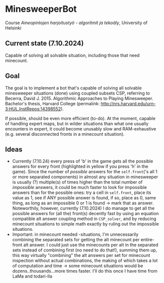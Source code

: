 # MinesweeperBot
Course _Aineopintojen harjoitustyö - algoritmit ja tekoäly_, University of Helsinki

## Current state (7.10.2024)

Capable of solving all solvable situation, including those that need minecount.

## Goal
The goal is to implement a bot that's capable of solving all solvable minesweeper situations (done) using coupled subsets CSP, referring to Becerra, David J. 2015. Algorithmic Approaches to Playing Minesweeper. Bachelor's thesis, Harvard College (permalink: http://nrs.harvard.edu/urn-3:HUL.InstRepos:14398552).

If possible, should be even more efficient (to-do). At the moment, capable of handling expert maps, but in wilder situations than what one usually encounters in expert, it could become unusably slow and RAM-exhaustive (e.g. several disconnected fronts in a minecount situation).

## Ideas
- Currently (7.10.24) every press of 'b' in the game gets all the possible answers for every front (highlighted in yellow if you press 'h' in the game). Since the number of <em>possible</em> answers for the `self.front`('s all 1 or more separated components) in almost any situation in minesweeper is usually (?) multiple(s) of times higher than the total number of <em>impossible</em> answers, it could be much faster to look for impossible answers than for the possible ones: try a cell in `self.front`, place its value as 1, see if ANY possible answer is found, if so, place as 0, same thing, as long as an impossible 0 or 1 is found -> mark that as answer. Noteworthily, however, currently (7.10.2024) I do manage to get all the possible answers for (all the) front(s) decently fast by using an equation compatible alt answer coupling method in `CSP_solver`, and by reducing minecount situations to simple math exactly by ruling out the impossible situations.
- Important: in minecount needed -situations, I'm unnecessarily combining the separated sets for getting the alt minecount per entire-front alt answer. I could just use the minecounts per alt in the separated sets instead of combining first (no need to do that!), summing them up, this way virtually "combining" the alt answers per set for minecount inspection without actual combinations, the making of which takes a lot of computation and time -> some minecount situations would be dozens..thousands...more times faster. I'll do this once I have time from LaMa and todari-IIa
